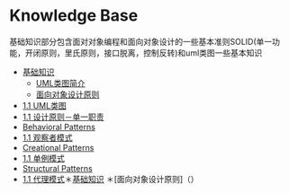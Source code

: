 # Knowledge Base

基础知识部分包含面对对象编程和面向对象设计的一些基本准则SOLID(单一功能，开闭原则，里氏原则，接口脱离，控制反转)和uml类图一些基本知识

* [基础知识](README.md)
    * [UML类图简介](uml.md)
    * [面向对象设计原则]() 
* [1.1 UML类图](Base/uml.md)
* [1.1 设计原则－单一职责](Base/single.md)
* [Behavioral Patterns](BehavioralPattern/README.md)
* [1.1 观察者模式](BehavioralPattern/ObserverPattern.md)
* [Creational Patterns](CreationalPattern/Singleton.md)
* [1.1 单例模式](CreationalPattern/singlePattern_.md)
* [Structural Patterns](StructuralPattern/README.md)
* [1.1 代理模式](StructuralPattern/proxyPattern.md)＊[基础知识](README.md)
    ＊[面向对象设计原则]（）

